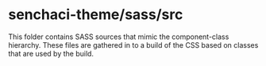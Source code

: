 # senchaci-theme/sass/src

This folder contains SASS sources that mimic the component-class hierarchy. These files
are gathered in to a build of the CSS based on classes that are used by the build.
